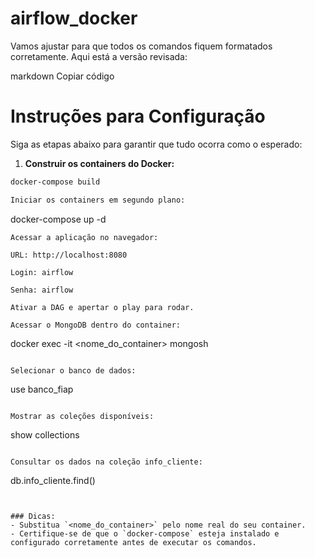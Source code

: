 # airflow_docker

Vamos ajustar para que todos os comandos fiquem formatados corretamente. Aqui está a versão revisada:

markdown
Copiar código
# Instruções para Configuração

Siga as etapas abaixo para garantir que tudo ocorra como o esperado:

 1. **Construir os containers do Docker:**
   ```bash
   docker-compose build
   
Iniciar os containers em segundo plano:

```
docker-compose up -d
```
Acessar a aplicação no navegador:

URL: http://localhost:8080

Login: airflow

Senha: airflow

Ativar a DAG e apertar o play para rodar.

Acessar o MongoDB dentro do container:
```
docker exec -it <nome_do_container> mongosh
```

Selecionar o banco de dados:

```
use banco_fiap
```

Mostrar as coleções disponíveis:

```
show collections
```

Consultar os dados na coleção info_cliente:

```
db.info_cliente.find()
```


### Dicas:
- Substitua `<nome_do_container>` pelo nome real do seu container.
- Certifique-se de que o `docker-compose` esteja instalado e configurado corretamente antes de executar os comandos.


